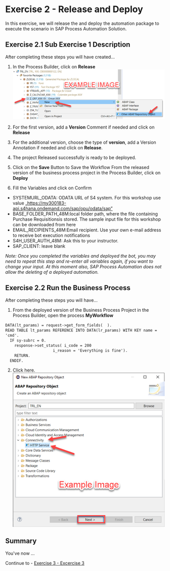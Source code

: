 # Exercise 2 - Release and Deploy

In this exercise, we will release the and deploy the automation package to execute the scenario in SAP Process Automation Solution.

## Exercise 2.1 Sub Exercise 1 Description

After completing these steps you will have created...

1. In the Process Builder, click on <b>Release</b>
<br>![](/exercises/ex2/images/02_01_0010.png)

2.	For the first version, add a <b>Version</b> Comment if needed and click on <b>Release</b>

3. For the additional version, choose the type of <B>version</b>, add a Version Annotation if needed and click on <b>Release</b>.

4. The project Released successfully is ready to be deployed.

5. Click on the <b>Save</b> Button to Save the Workflow From the released version of the business process project in the Process Builder, click on <b>Deploy</b>

6. Fill the Variables and click on Confirm
- SYSTEMURL_ODATA: ODATA URL of S4 system. For this workshop use value „https://my300183-api.s4hana.ondemand.com/sap/opu/odata/sap”
- BASE_FOLDER_PATH_48M:local folder path, where the file containing Purchase Requisitionsis stored. The sample input file for this workshop can be downloaded from here 
- EMAIL_RECIPIENTS_48M:Email recipient. 
Use your own e-mail address to receive bot execution notifications
- S4H_USER_AUTH_48M: Ask this to your instructor.
- SAP_CLIENT: leave blank

<i>Note: Once you completed the variables and deployed the bot, you may need to repeat this step and re-enter all variables again, if you want to change your input. At this moment also, SAP Process Automation does not allow the deleting of a deployed automation.</i>

## Exercise 2.2 Run the Business Process

After completing these steps you will have...

1.	From the deployed version of the Business Process Project in the Process Builder, open the process <b>MyWorkflow</b>
```abap
DATA(lt_params) = request->get_form_fields(  ).
READ TABLE lt_params REFERENCE INTO DATA(lr_params) WITH KEY name = 'cmd'.
  IF sy-subrc = 0.
    response->set_status( i_code = 200
                     i_reason = 'Everything is fine').
    RETURN.
  ENDIF.

```

2.	Click here.
<br>![](/exercises/ex2/images/02_02_0010.png)

## Summary

You've now ...

Continue to - [Exercise 3 - Excercise 3 ](../ex3/README.md)
